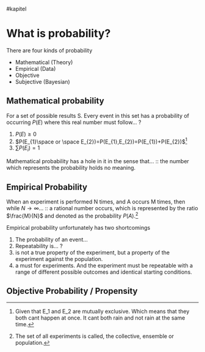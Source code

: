 #kapitel
# What is probability?
There are four kinds of probability
- Mathematical (Theory)
- Empirical (Data)
- Objective
- Subjective (Bayesian)

## Mathematical probability
For a set of possible results S. Every event in this set has a probability of occurring $P(E)$ where this real number must follow...
?
1. $P(E)\geq 0$
2. $P(E_{1}\space or \space E_{2})=P(E_{1},E_{2})=P(E_{1})+P(E_{2})$[^1]
3. $\sum P(E_{i})=1$

Mathematical probability has a hole in it in the sense that... :: the number which represents the probability holds no meaning.

## Empirical Probability
When an experiment is performed N times, and A occurs M times, then while $N \to \infty$... :: a rational number occurs, which is represented by the ratio $\frac{M}{N}$ and denoted as the probability $P(A)$.[^2]

Empirical probability unfortunately has two shortcomings
1. The probability of an event...
2. Repeatability is...
?
1. is not a true property of the experiment, but a property of the experiment against the population.
2. a must for experiments. And the experiment must be repeatable with a range of different possible outcomes and identical starting conditions.

## Objective Probability / Propensity


[^1]: Given that E_1 and E_2 are mutually exclusive. Which means that they both cant happen at once. It cant both rain and not rain at the same time.
[^2]: The set of all experiments is called, the collective, ensemble or population.